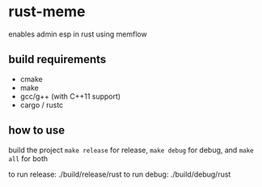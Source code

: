 # rust-meme

enables admin esp in rust using memflow

## build requirements

- cmake
- make
- gcc/g++ (with C++11 support)
- cargo / rustc

## how to use

build the project `make release` for release, `make debug` for debug, and `make all` for both

to run release: ./build/release/rust
to run debug: ./build/debug/rust
